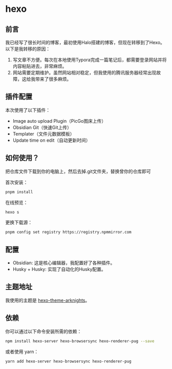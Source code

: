 # hexo

## 前言

我已经写了很长时间的博客，最初使用Halo搭建的博客，但现在转移到了Hexo。以下是我转移的原因：

1. 写文章不方便。每次在本地使用Typora完成一篇笔记后，都需要登录网站并将内容粘贴进去，非常麻烦。
2. 网站需要定期维护。虽然网站相对稳定，但我使用的腾讯服务器经常出现故障，这给我带来了很多麻烦。

## 插件配置

本次使用了以下插件：

- Image auto upload Plugin（PicGo图床上传）
- Obsidian Git（快速Git上传）
- Templater（文件元数据模板）
- Update time on edit（自动更新时间）

## 如何使用？

把仓库文件下载到你的电脑上，然后去掉.git文件夹，替换曾你的仓库即可

首次安装：

```bash
pnpm install
```



在线预览：

```bash
hexo s
```



更换下载源：

```bash
pnpm config set registry https://registry.npmmirror.com
```



## 配置

- Obsidian: 这是核心编辑器，我配置好了各种插件。
- Husky + Husky: 实现了自动化的Husky配置。

## 主题地址

我使用的主题是 [hexo-theme-arknights](https://github.com/Yue-plus/hexo-theme-arknights)。

## 依赖

你可以通过以下命令安装所需的依赖：

```bash
npm install hexo-server hexo-browsersync hexo-renderer-pug --save
```

或者使用 yarn：

```bash
yarn add hexo-server hexo-browsersync hexo-renderer-pug
```
